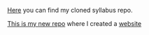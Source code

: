 [Here](https://github.com/timikurucz/velox-syllabus) you can find my cloned syllabus repo.


[This is my new repo](https://github.com/timikurucz/timikurucz.github.io) where I created a [website](http://timikurucz.github.io/)

